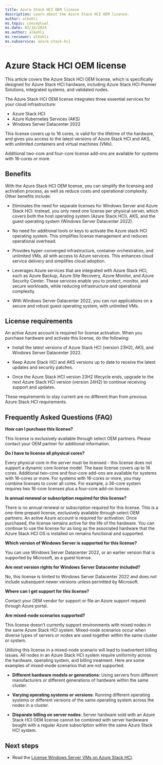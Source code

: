 ```yaml
---
title: Azure Stack HCI OEM license
description: Learn about the Azure Stack HCI OEM license.
author: alkohli
ms.topic: conceptual
ms.date: 02/16/2024
ms.author: alkohli
ms.reviewer: alkohli
ms.subservice: azure-stack-hci
---
```


# Azure Stack HCI OEM license

This article covers the Azure Stack HCI OEM license, which is specifically designed for Azure Stack HCI hardware, including Azure Stack HCI Premier Solutions, integrated systems, and validated nodes.

The Azure Stack HCI OEM license integrates three essential services for your cloud infrastructure:

- Azure Stack HCI
- Azure Kubernetes Services (AKS)
- Windows Server Datacenter 2022

This license covers up to 16 cores, is valid for the lifetime of the hardware, and gives you access to the latest versions of Azure Stack HCI and AKS, with unlimited containers and virtual machines (VMs).

Additional two-core and four-core license add-ons are available for systems with 16-cores or more.

## Benefits

With the Azure Stack HCI OEM license, you can simplify the licensing and activation process, as well as reduce costs and operational complexity. Other benefits include:

- Eliminates the need for separate licenses for Windows Server and Azure Stack HCI. Instead, you only need one license per physical server, which covers both the host operating system (Azure Stack HCI), AKS, and the guest operating system (Windows Server Datacenter 2022).

- No need for additional tools or keys to activate the Azure stack HCI operating system. This simplifies license management and reduces operational overhead.  

- Provides hyper-converged infrastructure, container orchestration, and unlimited VMs, all with access to Azure services. This enhances cloud service delivery and simplifies cloud adoption.

- Leverages Azure services that are integrated with Azure Stack HCI, such as Azure Backup, Azure Site Recovery, Azure Monitor, and Azure Security Center. These services enable you to protect, monitor, and secure workloads, while reducing infrastructure and operational complexity.

- With Windows Server Datacenter 2022, you can run applications on a secure and robust guest operating system, with unlimited VMs.

## License requirements

An active Azure account is required for license activation. When you purchase hardware and activate this license, do the following:

- Install the latest versions of Azure Stack HCI (version 23H2), AKS, and Windows Server Datacenter 2022.

- Keep Azure Stack HCI and AKS versions up to date to receive the latest updates and security patches.

- Once the Azure Stack HCI version 23H2 lifecycle ends, upgrade to the next Azure Stack HCI version (version 24H2) to continue receiving support and updates.

These requirements to stay current are no different than from previous Azure Stack HCI requirements.

## Frequently Asked Questions (FAQ)

**How can I purchase this license?**

This license is exclusively available through select OEM partners. Please contact your OEM partner for additional information.

**Do I have to license all physical cores?**

Every physical core in the server must be licensed - this license does not support a dynamic core license model. The base license covers up to 16 cores. Additional two-core and four-core add-ons are available for systems with 16-cores or more. For systems with 16-cores or more, you may combine licenses to cover all cores. For example, a 36-core system requires two 16-core licenses plus a four-core add-on license.  

**Is annual renewal or subscription required for this license?**

There is no annual renewal or subscription required for this license. This is a one-time prepaid license, exclusively available through select OEM partners. An active Azure account is required for activation. Once purchased, the license remains active for the life of the hardware. You can continue to use the license for as long as the associated hardware that the Azure Stack HCI OS is installed on remains functional and supported.

**Which version of Windows Server is supported for this license?**

You can use Windows Server Datacenter 2022, or an earlier version that is supported by Microsoft, as a guest license.  

**Are next version rights for Windows Server Datacenter included?**

No, this license is limited to Windows Server Datacenter 2022 and does not include subsequent newer versions unless permitted by Microsoft.

**Where can I get support for this license?**

Contact your OEM vendor for support or file an Azure support request through Azure portal.

**Are mixed-node scenarios supported?**

This license doesn't currently support environments with mixed nodes in the same Azure Stack HCI system. Mixed-node scenarios occur when diverse types of servers or nodes are used together within the same cluster or system.

Utilizing this license in a mixed-node scenario will lead to inadvertent billing issues. All nodes in an Azure Stack HCI system require uniformity across the hardware, operating system, and billing treatment. Here are some examples of mixed-mode scenarios that are not supported:

- **Different hardware models or generations**: Using servers from different manufacturers or different generations of hardware within the same cluster.

- **Varying operating systems or versions**: Running different operating systems or different versions of the same operating system across the nodes in a cluster.

- **Disparate billing on server nodes**: Server hardware sold with an Azure Stack HCI OEM license cannot be combined with server hardwware bought with a regular Azure subscription within the same Azure Stack HCI system.

## Next steps

- Read the [License Windows Server VMs on Azure Stack HCI](../manage/vm-activate.md).
